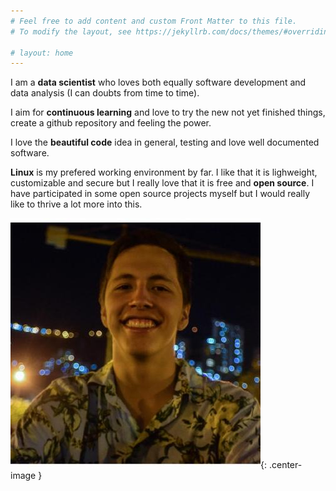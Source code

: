 ```yaml
---
# Feel free to add content and custom Front Matter to this file.
# To modify the layout, see https://jekyllrb.com/docs/themes/#overriding-theme-defaults

# layout: home
---
```


<style type="text/css">
  .center-image
    {
        margin: 0 auto;
        display: block;
    }
</style>


I am a **data scientist** who loves both equally software development
and data analysis (I can doubts from time to time).  

I aim for **continuous learning** and love to try the new
not yet finished things, create a github repository
and feeling the power.  

I love the **beautiful code** idea in general, testing and love well documented
software.  

**Linux** is my prefered working environment by far. I like that it is
lighweight, customizable and secure but I really love that it is
free and **open source**. I have participated in some open source projects
myself but I would really like to thrive a lot more into this.


![Pablo lindo](./images/layout/perfil.jpeg){: .center-image }